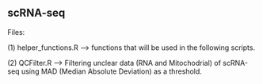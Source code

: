 ## scRNA-seq

Files:

(1) helper_functions.R --> functions that will be used in the following scripts.

(2) QCFilter.R --> Filtering unclear data (RNA and Mitochodrial) of scRNA-seq using MAD (Median Absolute Deviation) as a threshold. 

